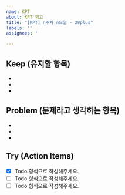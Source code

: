 ```yaml
---
name: KPT
about: KPT 회고
title: "[KPT] n주차 n요일 - 29plus"
labels: ''
assignees: ''

---
```


## Keep (유지할 항목)
- 
- 
- 
## Problem (문제라고 생각하는 항목)
- 
- 
-
## Try (Action Items)
- [x] Todo 형식으로 작성해주세요.
- [ ] Todo 형식으로 작성해주세요.
- [ ] Todo 형식으로 작성해주세요.
